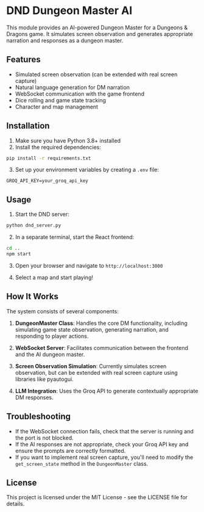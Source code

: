 # DND Dungeon Master AI

This module provides an AI-powered Dungeon Master for a Dungeons & Dragons game. It simulates screen observation and generates appropriate narration and responses as a dungeon master.

## Features

- Simulated screen observation (can be extended with real screen capture)
- Natural language generation for DM narration
- WebSocket communication with the game frontend
- Dice rolling and game state tracking
- Character and map management

## Installation

1. Make sure you have Python 3.8+ installed
2. Install the required dependencies:

```bash
pip install -r requirements.txt
```

3. Set up your environment variables by creating a `.env` file:

```
GROQ_API_KEY=your_groq_api_key
```

## Usage

1. Start the DND server:

```bash
python dnd_server.py
```

2. In a separate terminal, start the React frontend:

```bash
cd ..
npm start
```

3. Open your browser and navigate to `http://localhost:3000`

4. Select a map and start playing!

## How It Works

The system consists of several components:

1. **DungeonMaster Class**: Handles the core DM functionality, including simulating game state observation, generating narration, and responding to player actions.

2. **WebSocket Server**: Facilitates communication between the frontend and the AI dungeon master.

3. **Screen Observation Simulation**: Currently simulates screen observation, but can be extended with real screen capture using libraries like pyautogui.

4. **LLM Integration**: Uses the Groq API to generate contextually appropriate DM responses.

## Troubleshooting

- If the WebSocket connection fails, check that the server is running and the port is not blocked.
- If the AI responses are not appropriate, check your Groq API key and ensure the prompts are correctly formatted.
- If you want to implement real screen capture, you'll need to modify the `get_screen_state` method in the `DungeonMaster` class.

## License

This project is licensed under the MIT License - see the LICENSE file for details.
